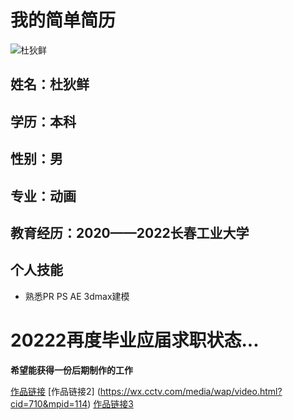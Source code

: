 # 我的简单简历 
![杜狄鲜](https://upload.jianshu.io/users/upload_avatars/14433917/9be8c3fb-5e10-46d7-b54d-8f6445ca5e62.jpg?imageMogr2/auto-orient/strip|imageView2/1/w/120/h/120)
<br />

## 姓名：杜狄鲜  
## 学历：本科
## 性别：男
## 专业：动画
## 教育经历：2020——2022长春工业大学
## 个人技能
 - 熟悉PR PS AE  3dmax建模  
 

# 20222再度毕业应届求职状态...
 
 **希望能获得一份后期制作的工作**
 
 [作品链接](https://www.zhihu.com/zvideo/1431555311094702080)
        [作品链接2] (https://wx.cctv.com/media/wap/video.html?cid=710&mpid=114)
            [作品链接3](https://mp.weixin.qq.com/s/1jCS1Adnf3wpZipqIHHNVA)
           
